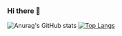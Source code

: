 ### Hi there 👋

<!--
**bubinbei/bubinbei** is a ✨ _special_ ✨ repository because its `README.md` (this file) appears on your GitHub profile.

Here are some ideas to get you started:

- 🔭 I’m currently working on ...
- 🌱 I’m currently learning ...
- 👯 I’m looking to collaborate on ...
- 🤔 I’m looking for help with ...
- 💬 Ask me about ...
- 📫 How to reach me: ...
- 😄 Pronouns: ...
- ⚡ Fun fact: ...
-->
![Anurag's GitHub stats](https://github-readme-stats.vercel.app/api?username=bubinbei&show_icons=true&theme=radical)
[![Top Langs](https://github-readme-stats.vercel.app/api/top-langs/?username=bubinbei&show_icons=true&theme=radical&langs_count=3)](https://github.com/anuraghazra/github-readme-stats)
